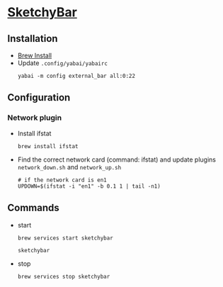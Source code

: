 # [SketchyBar](https://github.com/FelixKratz/SketchyBar)

## Installation
- [Brew Install](https://felixkratz.github.io/SketchyBar/setup)
- Update `.config/yabai/yabairc`
  ```
  yabai -m config external_bar all:0:22
  ```

## Configuration
### Network plugin
- Install ifstat
  ```shell
  brew install ifstat
  ```
- Find the correct network card (command: ifstat) and update plugins `network_down.sh` and `network_up.sh` 
  ```
  # if the network card is en1
  UPDOWN=$(ifstat -i "en1" -b 0.1 1 | tail -n1)
  ```

## Commands
- start
  ```shell
  brew services start sketchybar
  ```
  ```shell
  sketchybar
  ```
- stop
  ```shell
  brew services stop sketchybar
  ```